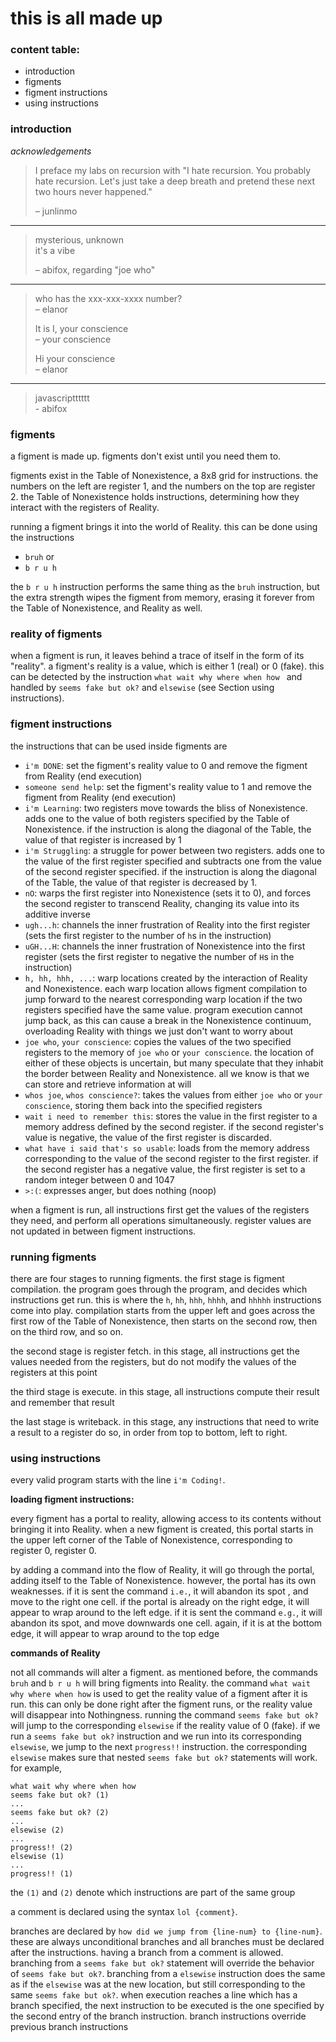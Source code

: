 this is all made up
=
### content table:
- introduction
- figments
- figment instructions
- using instructions

### introduction

*acknowledgements*

> I preface my labs on recursion with "I hate recursion. You probably hate recursion. Let's just take a deep breath
 and pretend these next two hours never happened."
>
> *–* junlinmo
----
> mysterious, unknown  
> it's a vibe
>
> *–* abifox, regarding "joe who"
----
> who has the xxx-xxx-xxxx number?  
> *–* elanor
> 
> It is I, your conscience  
> *–* your conscience
>
> Hi your conscience  
> *–* elanor
----
> javascriptttttt  
> *-* abifox


### figments

a figment is made up. figments don't exist until you need them to.

figments exist in the Table of Nonexistence, a 8x8 grid for instructions. the numbers on the left are register 1, and
 the numbers on the top are register 2.
the Table of Nonexistence holds instructions, determining how they interact with the registers of Reality.

running a figment brings it into the world of Reality. this can be done using the instructions
- `bruh` or
- `b r u h`

the `b r u h` instruction performs the same thing as the `bruh` instruction, but the extra strength wipes the figment
 from memory, erasing it forever from the Table of Nonexistence, and Reality as well.
 
### reality of figments

when a figment is run, it leaves behind a trace of itself in the form of its "reality". a figment's reality is a
 value, which is either 1 (real) or 0 (fake). this can be detected by the instruction `what wait why where when how
 ` and handled by `seems fake but ok?` and `elsewise` (see Section using instructions).

### figment instructions

the instructions that can be used inside figments are
- `i'm DONE`: set the figment's reality value to 0 and remove the figment from Reality (end execution)
- `someone send help`: set the figment's reality value to 1 and remove the figment from Reality (end execution)
- `i'm Learning`: two registers move towards the bliss of Nonexistence. adds one to the value of both registers
 specified by the Table of Nonexistence. if the instruction
 is along the diagonal of the Table, the value of that register is increased by 1
- `i'm Struggling`: a struggle for power between two registers. adds one to the value of the first register specified
 and subtracts one from the value of the
 second register specified. if the instruction is along the diagonal of the Table, the value of that register is
  decreased by 1.
- `nO`: warps the first register into Nonexistence (sets it to 0), and forces the second register to transcend
 Reality, changing its value into its additive inverse
- `ugh...h`: channels the inner frustration of Reality into the first register (sets the first register to the number
 of `h`s in the instruction)
- `uGH...H`: channels the inner frustration of Nonexistence into the first register (sets the first register to
 negative the number of `H`s in the instruction)
- `h, hh, hhh, ...`: warp locations created by the interaction of Reality and Nonexistence. each warp location allows
 figment compilation to jump forward to the nearest corresponding warp location if the two registers specified have
  the same value. program execution cannot jump back, as
  this can cause a break in the Nonexistence continuum, overloading Reality with things we just don't want to worry
   about
- `joe who`, `your conscience`: copies the values of the two specified registers to the memory of `joe who` or `your
 conscience`. the location of either of these objects is uncertain, but many speculate that they inhabit the border
  between Reality and Nonexistence. all we know is that we can store and retrieve information at will
- `whos joe`, `whos conscience?`: takes the values from either `joe who` or `your conscience`, storing them back into
 the specified registers
- `wait i need to remember this`: stores the value in the first register to a memory address defined by the second
 register. if the second register's value is negative, the value of the first register is discarded. 
- `what have i said that's so usable`: loads from the memory address corresponding to the value of the second
 register to the first register. if the second register has a negative value, the first register is set to a random
  integer between 0 and 1047
- `>:(`: expresses anger, but does nothing (noop)

when a figment is run, all instructions first get the values of the registers they need, and perform all operations
 simultaneously. register values are not updated in between figment instructions.

### running figments

there are four stages to running figments. the first stage is figment compilation. the program goes through the
 program, and decides which instructions get run. this is where the `h`, `hh`, `hhh`, `hhhh`, and `hhhhh` instructions
  come
  into play.
 compilation starts from the upper left and goes across the first row of the Table of Nonexistence, then starts on the
 second row, then on the third row, and so on. 
 
the second stage is register fetch. in this stage, all instructions get the values needed from the registers, but do not
modify the values of the registers at this point

the third stage is execute. in this stage, all instructions compute their result and remember that result

the last stage is writeback. in this stage, any instructions that need to write a result to a register do so, in
 order from top to bottom, left to right.

### using instructions
every valid program starts with the line `i'm Coding!`.

**loading figment instructions:**

every figment has a portal to reality, allowing access to its contents without bringing it into Reality. when a new
 figment is created, this portal starts in the upper left corner of the Table of Nonexistence, corresponding to
  register 0, register 0.
  
by adding a command into the flow of Reality, it will go through the portal, adding itself to the Table of
 Nonexistence. however, the portal has its own weaknesses. if it is sent the command `i.e.`, it will abandon its spot
 , and move to the right one cell. if the portal is already on the right edge, it will appear to wrap around to the
  left edge. if it is sent the command `e.g.`, it will
   abandon its spot, and move downwards one cell. again, if it is at the bottom edge, it will appear to wrap around
    to the top edge

**commands of Reality**

not all commands will alter a figment. as mentioned before, the commands `bruh` and `b r u h` will bring figments
 into Reality. the command `what wait why where when how` is used to get the reality value of a figment after it is
  run. this can only be done right after the figment runs, or the reality value will disappear into Nothingness. running the
   command `seems fake
   but ok?` will jump to the corresponding `elsewise` if the reality value
   of 0
   (fake). if we run a `seems fake but ok?` instruction and we run into its corresponding `elsewise`, we jump to the
    next `progress!!` instruction. the corresponding `elsewise` makes sure that nested 
    `seems fake but ok?` statements will work. for example,
    
    what wait why where when how
    seems fake but ok? (1)
    ...
    seems fake but ok? (2)
    ...
    elsewise (2)
    ...
    progress!! (2)
    elsewise (1)
    ...
    progress!! (1)
    
the `(1)` and `(2)` denote which instructions are part of the same group 

a comment is declared using the syntax `lol {comment}`.

branches are declared by `how did we jump from {line-num} to {line-num}`. these are always unconditional branches and
 all
branches must be declared after the instructions. having a branch from a comment is allowed. branching from a `seems
 fake but ok?` statement will override the behavior of `seems fake but ok?`. branching from a `elsewise` instruction
  does the same as if the `elsewise` was at the new location, but still corresponding to the same `seems fake but ok?`.
  when execution reaches a line which has a branch specified, the next instruction to be executed is the one
   specified by the second entry of the branch instruction.
branch instructions override previous branch instructions 
